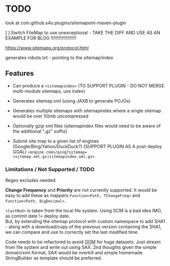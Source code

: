 # TODO

look at com.github.s4u.plugins/sitemapxml-maven-plugin

[ ] Switch FileMap to use unexceptional - TAKE THE DIFF AND USE AS AN EXAMPLE FOR BLOG !!!!!!!!!!!!!!!!!!!!

https://www.sitemaps.org/protocol.html

generates robots.txt - pointing to the sitemap/index


## Features 


* Can produce a `<sitemapindex>` (TO SUPPORT PLUGIN - DO NOT MERGE multi-module sitemaps, use index)

* Generates sitemap.xml (using JAXB to generate POJOs)

* Generates multiple sitemaps with sitemapindex where a single sitemap would be over 50mb uncompressed

* Optionally gzip xml files (sitemapindex files would need to be aware of the additional ".gz" suffix)

* Submit site map to a given list of engines (Google/Bing/Yahoo/DuckDuck?)   (SUPPORT PLUGIN AS A post-deploy GOAL)   `<engine.com>/ping?sitemap=<sitemap.xml.gz|sitemapindex.xml.gz>`


### Limitations / Not Supported / TODO

Regex excludes needed

**Change Frequency** and **Priority** are not currently supported.  It would be easy to add these as mappers `Function<Path, TChangeFreq>` and `Function<Path, BigDecimal>`. 

`<lastMod>` is taken from the local file system.  Using SCM is a bad idea IMO, as commit date != deploy date.  
But, by extending the sitemap protocol with custom namespace to add SHA1 - along with a download/copy of the 
previous version containing the SHA1, we can compare and use to correctly set the last modified time.

Code needs to be refactored to avoid <abbr title="Out Of Memory">OOM</abbr> for huge datasets. Just stream from file system and write out using SAX.  2nd thoughts given the simple domain/xml-format, SAX would be overkill and simple homemade StringBuilder as template should be preferred.